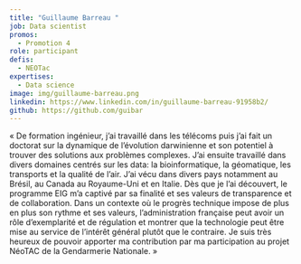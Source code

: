 ```yaml
---
title: "Guillaume Barreau "
job: Data scientist
promos:
  - Promotion 4
role: participant
defis:
  - NEOTac
expertises:
  - Data science
image: img/guillaume-barreau.png
linkedin: https://www.linkedin.com/in/guillaume-barreau-91958b2/
github: https://github.com/guibar
---
```

« De formation ingénieur, j’ai travaillé dans les télécoms puis j’ai fait un doctorat sur la dynamique de l’évolution darwinienne et son potentiel à trouver des solutions aux problèmes complexes. J’ai ensuite travaillé dans divers domaines centrés sur les data: la bioinformatique, la géomatique, les transports et la qualité de l’air. J’ai vécu dans divers pays notamment au Brésil, au Canada au Royaume-Uni et en Italie. Dès que je l’ai découvert, le programme EIG m’a captivé par sa finalité et ses valeurs de transparence et de collaboration. Dans un contexte où le progrès technique impose de plus en plus son rythme et ses valeurs, l’administration française peut avoir un rôle d’exemplarité et de régulation et montrer que la technologie peut être mise au service de l’intérêt général plutôt que le contraire. Je suis très heureux de pouvoir apporter ma contribution par ma participation au projet NéoTAC de la Gendarmerie Nationale. »
